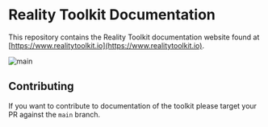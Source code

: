 # Reality Toolkit Documentation

This repository contains the Reality Toolkit documentation website found at [https://www.realitytoolkit.io](https://www.realitytoolkit.io).

![main](https://github.com/realitycollective/com.realitytoolkit.docs/actions/workflows/deploy.yml/badge.svg?branch=main)

## Contributing

If you want to contribute to documentation of the toolkit please target your PR against the `main` branch.
